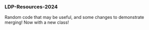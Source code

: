 ### LDP-Resources-2024

Random code that may be useful, and some changes to demonstrate merging! Now with a new class!

